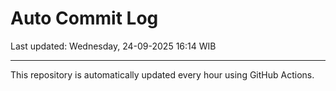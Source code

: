 # Auto Commit Log

Last updated: Wednesday, 24-09-2025 16:14 WIB

---

This repository is automatically updated every hour using GitHub Actions.
